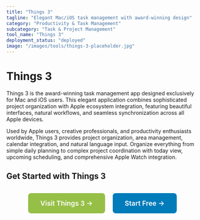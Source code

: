 ```yaml
---
title: "Things 3"
tagline: "Elegant Mac/iOS task management with award-winning design"
category: "Productivity & Task Management"
subcategory: "Task & Project Management"
tool_name: "Things 3"
deployment_status: "deployed"
image: "/images/tools/things-3-placeholder.jpg"
---
```


# Things 3

Things 3 is the award-winning task management app designed exclusively for Mac and iOS users. This elegant application combines sophisticated project organization with Apple ecosystem integration, featuring beautiful interfaces, natural workflows, and seamless synchronization across all Apple devices.

Used by Apple users, creative professionals, and productivity enthusiasts worldwide, Things 3 provides project organization, area management, calendar integration, and natural language input. Organize everything from simple daily planning to complex project coordination with today view, upcoming scheduling, and comprehensive Apple Watch integration.

## Get Started with Things 3

<div style="text-align: center; margin: 2rem 0;">
  <a href="https://culturedcode.com/things" target="_blank" rel="noopener noreferrer" style="display: inline-block; background: #96BF47; color: white; padding: 1rem 2rem; text-decoration: none; border-radius: 8px; font-weight: 600; font-size: 1.1rem; margin-right: 1rem;">Visit Things 3 →</a>
  <a href="https://culturedcode.com/things/download" target="_blank" rel="noopener noreferrer" style="display: inline-block; background: #007cba; color: white; padding: 1rem 2rem; text-decoration: none; border-radius: 8px; font-weight: 600; font-size: 1.1rem;">Start Free →</a>
</div>